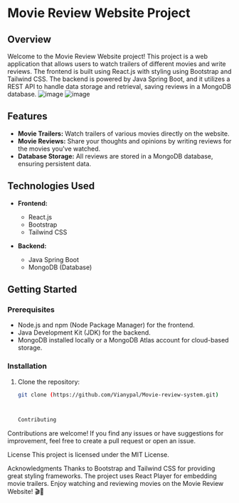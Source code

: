 # Movie Review Website Project

## Overview

Welcome to the Movie Review Website project! This project is a web application that allows users to watch trailers of different movies and write reviews. The frontend is built using React.js with styling using Bootstrap and Tailwind CSS. The backend is powered by Java Spring Boot, and it utilizes a REST API to handle data storage and retrieval, saving reviews in a MongoDB database.
![image](https://github.com/Vianypal/Movie-review-system/assets/89671983/b6f93a8c-b16f-4327-bf93-a73d01146dc9)
![image](https://github.com/Vianypal/Movie-review-system/assets/89671983/1d60d345-52e3-4a36-971c-13d60e7d2190)



## Features

- **Movie Trailers:** Watch trailers of various movies directly on the website.
- **Movie Reviews:** Share your thoughts and opinions by writing reviews for the movies you've watched.
- **Database Storage:** All reviews are stored in a MongoDB database, ensuring persistent data.

## Technologies Used

- **Frontend:**
  - React.js
  - Bootstrap
  - Tailwind CSS

- **Backend:**
  - Java Spring Boot
  - MongoDB (Database)

## Getting Started

### Prerequisites

- Node.js and npm (Node Package Manager) for the frontend.
- Java Development Kit (JDK) for the backend.
- MongoDB installed locally or a MongoDB Atlas account for cloud-based storage.

### Installation

1. Clone the repository:

   ```bash
   git clone (https://github.com/Vianypal/Movie-review-system.git)



   Contributing
Contributions are welcome! If you find any issues or have suggestions for improvement, feel free to create a pull request or open an issue.

License
This project is licensed under the MIT License.

Acknowledgments
Thanks to Bootstrap and Tailwind CSS for providing great styling frameworks.
The project uses React Player for embedding movie trailers.
Enjoy watching and reviewing movies on the Movie Review Website! 🎬🍿
